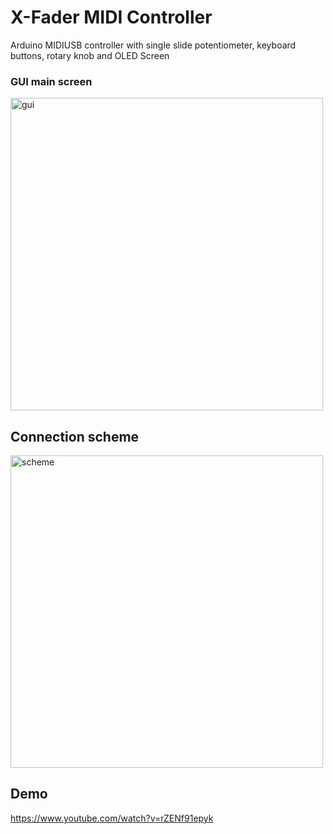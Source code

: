 # X-Fader MIDI Controller
Arduino MIDIUSB controller with single slide potentiometer, keyboard buttons, rotary knob and OLED Screen

### GUI main screen
<img width="500" alt="gui" src="https://github.com/MikitaLisavets/midi-crossfader-controller/assets/1909810/c7f8911e-d3f8-4e45-b6d2-6913d26e1756">

## Connection scheme
<img width="500" alt="scheme" src="https://github.com/MikitaLisavets/midi-crossfader-controller/assets/1909810/f6b4646d-f8fe-45ab-aadf-e6163cee033b">

## Demo
https://www.youtube.com/watch?v=rZENf91epyk

